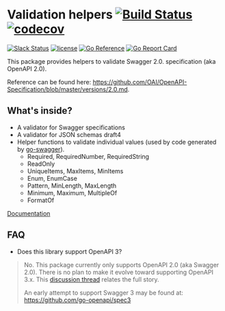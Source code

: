 # Validation helpers [![Build Status](https://github.com/go-openapi/validate/actions/workflows/go-test.yml/badge.svg)](https://github.com/go-openapi/validate/actions?query=workflow%3A"go+test") [![codecov](https://codecov.io/gh/go-openapi/validate/branch/master/graph/badge.svg)](https://codecov.io/gh/go-openapi/validate)

[![Slack Status](https://slackin.goswagger.io/badge.svg)](https://slackin.goswagger.io)
[![license](http://img.shields.io/badge/license-Apache%20v2-orange.svg)](https://raw.githubusercontent.com/go-openapi/validate/master/LICENSE)
[![Go Reference](https://pkg.go.dev/badge/github.com/go-openapi/validate.svg)](https://pkg.go.dev/github.com/go-openapi/validate)
[![Go Report Card](https://goreportcard.com/badge/github.com/go-openapi/validate)](https://goreportcard.com/report/github.com/go-openapi/validate)

This package provides helpers to validate Swagger 2.0. specification (aka OpenAPI 2.0). 

Reference can be found here: https://github.com/OAI/OpenAPI-Specification/blob/master/versions/2.0.md.

## What's inside?

* A validator for Swagger specifications
* A validator for JSON schemas draft4
* Helper functions to validate individual values (used by code generated by [go-swagger](https://github.com/go-swagger/go-swagger)).
  * Required, RequiredNumber, RequiredString
  * ReadOnly
  * UniqueItems, MaxItems, MinItems
  * Enum, EnumCase
  * Pattern, MinLength, MaxLength
  * Minimum, Maximum, MultipleOf
  * FormatOf

[Documentation](https://pkg.go.dev/github.com/go-openapi/validate)

## FAQ

* Does this library support OpenAPI 3?

> No.
> This package currently only supports OpenAPI 2.0 (aka Swagger 2.0).
> There is no plan to make it evolve toward supporting OpenAPI 3.x.
> This [discussion thread](https://github.com/go-openapi/spec/issues/21) relates the full story.
>
> An early attempt to support Swagger 3 may be found at: https://github.com/go-openapi/spec3
